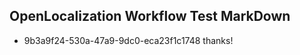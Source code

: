 ## OpenLocalization Workflow Test MarkDown

* 9b3a9f24-530a-47a9-9dc0-eca23f1c1748 
thanks!



<!--HONumber=Jan16_HO3-->

